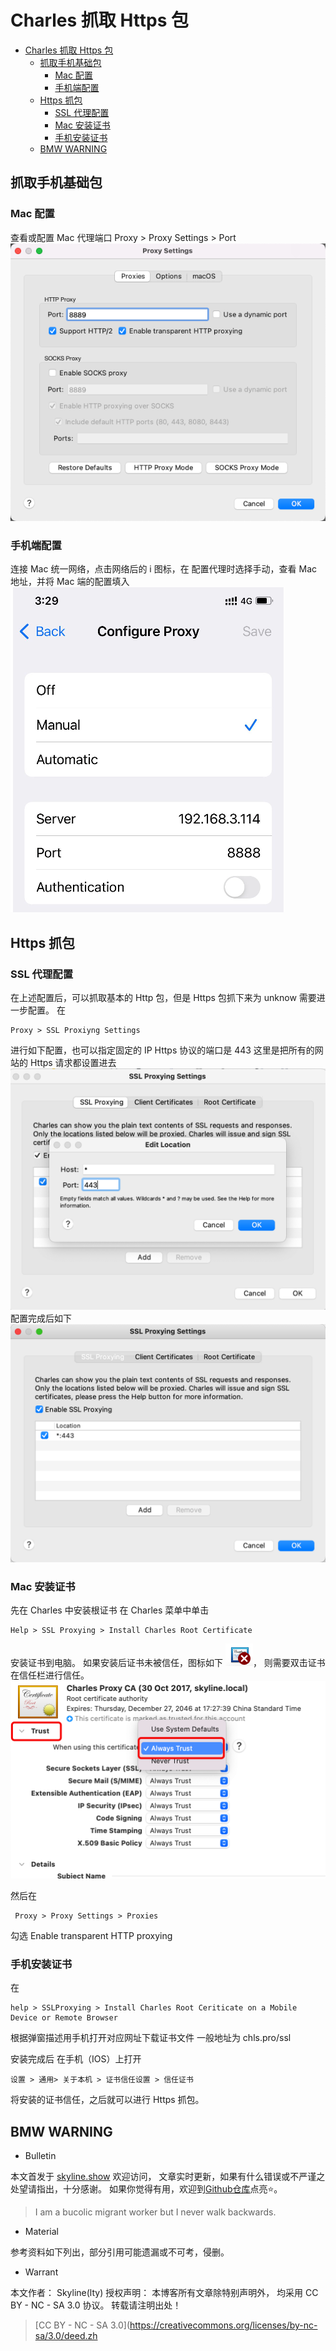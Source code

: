 # Charles 抓取 Https 包

<!-- @import "[TOC]" {cmd="toc" depthFrom=1 depthTo=6 orderedList=false} -->

<!-- code_chunk_output -->

- [Charles 抓取 Https 包](#charles-抓取-https-包)
  - [抓取手机基础包](#抓取手机基础包)
    - [Mac 配置](#mac-配置)
    - [手机端配置](#手机端配置)
  - [Https 抓包](#https-抓包)
    - [SSL 代理配置](#ssl-代理配置)
    - [Mac 安装证书](#mac-安装证书)
    - [手机安装证书](#手机安装证书)
  - [BMW WARNING](#bmw-warning)

<!-- /code_chunk_output -->

## 抓取手机基础包

### Mac 配置

查看或配置 Mac 代理端口
Proxy > Proxy Settings > Port
![Charles抓取Https包20220221153215](https://raw.githubusercontent.com/skylinety/blog-pics/master/imgs/Charles%E6%8A%93%E5%8F%96Https%E5%8C%8520220221153215.png)

### 手机端配置

连接 Mac 统一网络，点击网络后的 i 图标，在 配置代理时选择手动，查看 Mac 地址，并将 Mac 端的配置填入
![Charles抓取Https包20220221153008](https://raw.githubusercontent.com/skylinety/blog-pics/master/imgs/Charles%E6%8A%93%E5%8F%96Https%E5%8C%8520220221153008.png)

## Https 抓包

### SSL 代理配置

在上述配置后，可以抓取基本的 Http 包，但是 Https 包抓下来为 unknow
需要进一步配置。
在

```vim
Proxy > SSL Proxiyng Settings
```

进行如下配置，也可以指定固定的 IP
Https 协议的端口是 443 这里是把所有的网站的 Https 请求都设置进去
![Charles抓取Https包20220302205833](https://raw.githubusercontent.com/skylinety/blog-pics/master/imgs/Charles%E6%8A%93%E5%8F%96Https%E5%8C%8520220302205833.png)
配置完成后如下
![Charles抓取Https包20220221153623](https://raw.githubusercontent.com/skylinety/blog-pics/master/imgs/Charles%E6%8A%93%E5%8F%96Https%E5%8C%8520220221153623.png)

### Mac 安装证书

先在 Charles 中安装根证书
在 Charles 菜单中单击

```vim
Help > SSL Proxying > Install Charles Root Certificate
```

安装证书到电脑。
如果安装后证书未被信任，图标如下
![Charles抓取Https包20220221154140](https://raw.githubusercontent.com/skylinety/blog-pics/master/imgs/Charles%E6%8A%93%E5%8F%96Https%E5%8C%8520220221154140.png)，
则需要双击证书在信任栏进行信任。
![Charles抓取Https包20220221154226](https://raw.githubusercontent.com/skylinety/blog-pics/master/imgs/Charles%E6%8A%93%E5%8F%96Https%E5%8C%8520220221154226.png)

然后在

```vim
 Proxy > Proxy Settings > Proxies
```

勾选 Enable transparent HTTP proxying

### 手机安装证书

在

```vim
help > SSLProxying > Install Charles Root Ceriticate on a Mobile Device or Remote Browser
```

根据弹窗描述用手机打开对应网址下载证书文件
一般地址为 chls.pro/ssl

安装完成后
在手机（IOS）上打开

```vim
设置 > 通用> 关于本机 > 证书信任设置 > 信任证书
```

将安装的证书信任，之后就可以进行 Https 抓包。

## BMW WARNING

- Bulletin

本文首发于 [skyline.show](http://www.skyline.show) 欢迎访问，
文章实时更新，如果有什么错误或不严谨之处望请指出，十分感谢。
如果你觉得有用，欢迎到[Github仓库](https://github.com/skylinety/Blog)点亮⭐️。

> I am a bucolic migrant worker but I never walk backwards.

- Material

参考资料如下列出，部分引用可能遗漏或不可考，侵删。

>

- Warrant

本文作者： Skyline(lty)
授权声明： 本博客所有文章除特别声明外， 均采用 CC BY - NC - SA 3.0 协议。 转载请注明出处！

> [CC BY - NC - SA 3.0](https://creativecommons.org/licenses/by-nc-sa/3.0/deed.zh
